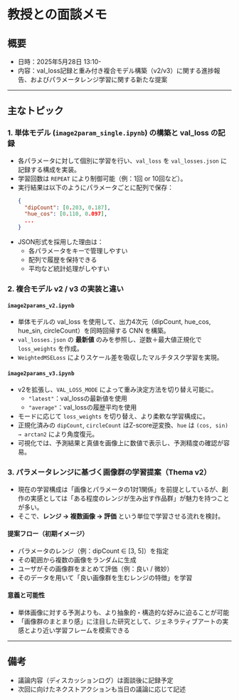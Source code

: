 # 教授との面談メモ

## 概要

- 日時：2025年5月28日 13:10-
- 内容：val_loss記録と重み付き複合モデル構築（v2/v3）に関する進捗報告、およびパラメータレンジ学習に関する新たな提案

---

## 主なトピック

### 1. 単体モデル (`image2param_single.ipynb`) の構築と val_loss の記録

- 各パラメータに対して個別に学習を行い、`val_loss` を `val_losses.json` に記録する構成を実装。
- 学習回数は `REPEAT` により制御可能（例：1回 or 10回など）。
- 実行結果は以下のようにパラメータごとに配列で保存：
  ```json
  {
    "dipCount": [0.203, 0.187],
    "hue_cos": [0.110, 0.097],
    ...
  }
  ```
- JSON形式を採用した理由は：
  - 各パラメータをキーで管理しやすい
  - 配列で履歴を保持できる
  - 平均など統計処理がしやすい

### 2. 複合モデル v2 / v3 の実装と違い

#### `image2params_v2.ipynb`

- 単体モデルの val_loss を使用して、出力4次元（dipCount, hue_cos, hue_sin, circleCount）を同時回帰する CNN を構築。
- `val_losses.json` の **最新値** のみを参照し、逆数＋最大値正規化で `loss_weights` を作成。
- `WeightedMSELoss` によりスケール差を吸収したマルチタスク学習を実現。

#### `image2params_v3.ipynb`

- v2を拡張し、`VAL_LOSS_MODE` によって重み決定方法を切り替え可能に。
  - `"latest"`：val_lossの最新値を使用
  - `"average"`：val_lossの履歴平均を使用
- モードに応じて `loss_weights` を切り替え、より柔軟な学習構成に。
- 正規化済みの `dipCount`, `circleCount` はZ-score逆変換、`hue` は `(cos, sin) → arctan2` により角度復元。
- 可視化では、予測結果と真値を画像上に数値で表示し、予測精度の確認が容易。

### 3. パラメータレンジに基づく画像群の学習提案（Thema v2）

- 現在の学習構成は「画像とパラメータの1対1関係」を前提としているが、創作の実感としては「ある程度のレンジが生み出す作品群」が魅力を持つことが多い。
- そこで、**レンジ → 複数画像 → 評価** という単位で学習させる流れを検討。

#### 提案フロー（初期イメージ）

- パラメータのレンジ（例：dipCount ∈ [3, 5]）を指定
- その範囲から複数の画像をランダムに生成
- ユーザがその画像群をまとめて評価（例：良い / 微妙）
- そのデータを用いて「良い画像群を生むレンジの特徴」を学習

#### 意義と可能性

- 単体画像に対する予測よりも、より抽象的・構造的な好みに迫ることが可能
- 「画像群のまとまり感」に注目した研究として、ジェネラティブアートの実感とより近い学習フレームを模索できる

---

## 備考

- 議論内容（ディスカッションログ）は面談後に記録予定
- 次回に向けたネクストアクションも当日の議論に応じて記述